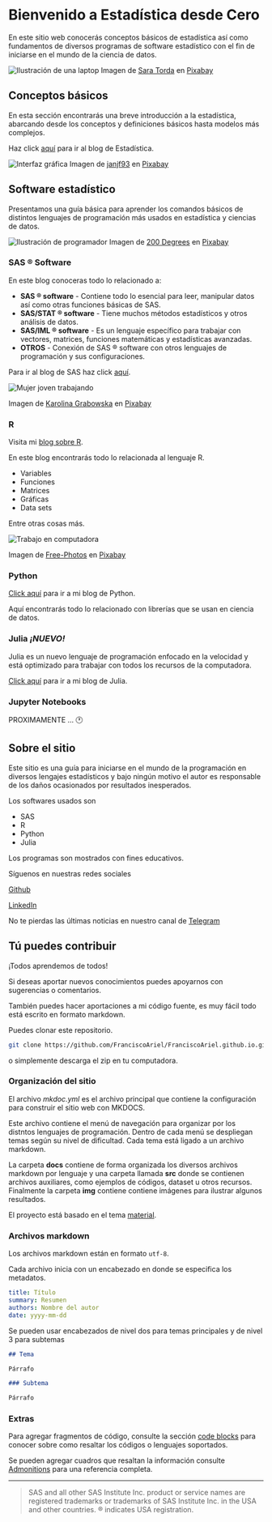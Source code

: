 # Bienvenido a Estadística desde Cero

En este sitio web conocerás conceptos básicos de estadística así como fundamentos de diversos programas de software estadístico con el fin de iniciarse en el mundo de la ciencia de datos.

![Ilustración de una laptop](img/laptop.png)
Imagen de [Sara Torda](https://pixabay.com/es/users/sara_torda-888816/?utm_source=link-attribution&amp;utm_medium=referral&amp;utm_campaign=image&amp;utm_content=2298286) en [Pixabay](https://pixabay.com/es/?utm_source=link-attribution&amp;utm_medium=referral&amp;utm_campaign=image&amp;utm_content=2298286)

## Conceptos básicos

En esta sección encontrarás una breve introducción a la estadística, abarcando desde los conceptos y definiciones básicos hasta modelos más complejos.

Haz click [aquí](estadistica/inferencia.md) para ir al blog de Estadística.

![Interfaz gráfica](img/interface.png)
Imagen de [janjf93](https://pixabay.com/es/users/janjf93-3084263/?utm_source=link-attribution&amp;utm_medium=referral&amp;utm_campaign=image&amp;utm_content=3614766) en [Pixabay](https://pixabay.com/es/?utm_source=link-attribution&amp;utm_medium=referral&amp;utm_campaign=image&amp;utm_content=3614766)

## Software estadístico

Presentamos una guía básica para aprender los comandos básicos de distintos lenguajes de programación más usados en estadística y ciencias de datos.

![Ilustración de programador](img/programmer.png)
Imagen de [200 Degrees](https://pixabay.com/es/users/200degrees-2051452/?utm_source=link-attribution&amp;utm_medium=referral&amp;utm_campaign=image&amp;utm_content=1653351") en [Pixabay](https://pixabay.com/es/?utm_source=link-attribution&amp;utm_medium=referral&amp;utm_campaign=image&amp;utm_content=1653351)

### SAS &reg; Software

En este blog conoceras todo lo relacionado a:

* **SAS &reg; software** - Contiene todo lo esencial para leer, manipular datos así como otras funciones básicas de SAS.
* **SAS/STAT &reg; software** - Tiene muchos métodos estadísticos y otros análisis de datos.
* **SAS/IML &reg; software** - Es un lenguaje específico para trabajar con vectores, matrices, funciones matemáticas y estadísticas avanzadas.
* **OTROS** - Conexión de SAS &reg; software con otros lenguajes de programación y sus configuraciones.

Para ir al blog de SAS haz click [aquí](sas/intro_sas.md).

![Mujer joven trabajando](img/young-woman.jpg)

Imagen de [Karolina Grabowska](https://pixabay.com/es/users/kaboompics-1013994/?utm_source=link-attribution&amp;utm_medium=referral&amp;utm_campaign=image&amp;utm_content=791849) en [Pixabay](https://pixabay.com/es/?utm_source=link-attribution&amp;utm_medium=referral&amp;utm_campaign=image&amp;utm_content=791849)

### R

Visita mi [blog sobre R](r/intro_r.md).

En este blog encontrarás todo lo relacionada al lenguaje R.

* Variables
* Funciones
* Matrices
* Gráficas
* Data sets

Entre otras cosas más.

![Trabajo en computadora](img/work.jpg)

Imagen de [Free-Photos](https://pixabay.com/photos/?utm_source=link-attribution&amp;utm_medium=referral&amp;utm_campaign=image&amp;utm_content=731198) en [Pixabay](https://pixabay.com/es/?utm_source=link-attribution&amp;utm_medium=referral&amp;utm_campaign=image&amp;utm_content=731198)

### Python

[Click aquí](python/intro_python.md) para ir a mi blog de Python.

Aquí encontrarás todo lo relacionado con librerías que se usan en ciencia de datos.

### Julia *¡NUEVO!*

Julia es un nuevo lenguaje de programación enfocado en la velocidad y está optimizado para trabajar con todos los recursos de la computadora.

[Click aquí](julia/intro_julia.md) para ir a mi blog de Julia.

### Jupyter Notebooks

PROXIMAMENTE ... :clock1:

## Sobre el sitio

Este sitio es una guía para iniciarse en el mundo de la programación en diversos lengajes estadísticos y bajo ningún motivo el autor es responsable de los daños ocasionados por resultados inesperados.

Los softwares usados son

* SAS
* R
* Python
* Julia

Los programas son mostrados con fines educativos.

Síguenos en nuestras redes sociales

[Github](https://github.com/FranciscoAriel)

[LinkedIn](https://www.linkedin.com/in/fcoavc/)

No te pierdas las últimas noticias en nuestro canal de [Telegram](https://t.me/estad_camp_0)

<div>
<script async src="https://telegram.org/js/telegram-widget.js?15" data-telegram-post="estad_camp_0/10" data-width="100%"></script>
</div>

## Tú puedes contribuir

¡Todos aprendemos de todos!

Si deseas aportar nuevos conocimientos puedes apoyarnos con sugerencias o comentarios.

También puedes hacer aportaciones a mi código fuente, es muy fácil todo está escrito en formato markdown.

Puedes clonar este repositorio.

````bash
git clone https://github.com/FranciscoAriel/FranciscoAriel.github.io.git
````

o simplemente descarga el zip en tu computadora.

### Organización del sitio

El archivo *mkdoc.yml* es el archivo principal que contiene la configuración para construir el sitio web con MKDOCS.

Este archivo contiene el menú de navegación para organizar por los distntos lenguajes de programación. Dentro de cada menú se despliegan temas según su nivel de dificultad. Cada tema está ligado a un archivo markdown.

La carpeta **docs** contiene de forma organizada los diversos archivos markdown por lenguaje y una carpeta llamada **src** donde se contienen archivos auxiliares, como ejemplos de códigos, dataset u otros recursos. Finalmente la carpeta **img** contiene contiene imágenes para ilustrar algunos resultados.

El proyecto está basado en el tema [material](https://squidfunk.github.io/mkdocs-material).

### Archivos markdown

Los archivos markdown están en formato `utf-8`.

Cada archivo inicia con un encabezado en donde se especifica los metadatos.

````yaml
title: Título
summary: Resumen
authors: Nombre del autor
date: yyyy-mm-dd
````

Se pueden usar encabezados de nivel dos para temas principales y de nivel 3 para subtemas

````md
## Tema

Párrafo

### Subtema

Párrafo
````

### Extras

Para agregar fragmentos de código, consulte la sección [code blocks](https://squidfunk.github.io/mkdocs-material/reference/code-blocks/#code-blocks) para conocer sobre como resaltar los códigos o lenguajes soportados.

Se pueden agregar cuadros que resaltan la información consulte [Admonitions](https://squidfunk.github.io/mkdocs-material/reference/admonitions/#admonitions) para una referencia completa.

----

> SAS and all other SAS Institute Inc. product or service names are registered trademarks or trademarks of SAS Institute Inc. in the USA and other countries. &reg; indicates USA registration.
